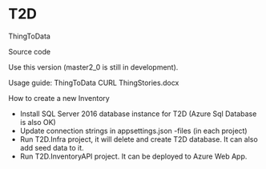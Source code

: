 # T2D
ThingToData

Source code

Use this version (master2_0 is still in development).

Usage guide: ThingToData CURL ThingStories.docx


How to create a new Inventory
* Install SQL Server 2016 database instance for T2D (Azure Sql Database is also OK)
* Update connection strings in appsettings.json -files (in each project)
* Run T2D.Infra project, it will delete and create T2D database. It can also add seed data to it.
* Run T2D.InventoryAPI project. It can be deployed to Azure Web App.
